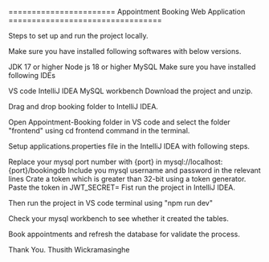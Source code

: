 ======================= Appointment Booking Web Application =================================

Steps to set up and run the project locally.

Make sure you have installed following softwares with below versions.

JDK 17 or higher
Node js 18 or higher
MySQL
Make sure you have installed following IDEs

VS code
IntelliJ IDEA
MySQL workbench
Download the project and unzip.

Drag and drop booking folder to IntelliJ IDEA.

Open Appointment-Booking folder in VS code and select the folder "frontend" using cd frontend command in the terminal.

Setup applications.properties file in the IntelliJ IDEA with following steps.

Replace your mysql port number with {port} in mysql://localhost:{port}/bookingdb
Include you mysql username and password in the relevant lines
Crate a token which is greater than 32-bit using a token generator.
Paste the token in JWT_SECRET=
Fist run the project in IntelliJ IDEA.

Then run the project in VS code terminal using "npm run dev"

Check your mysql workbench to see whether it created the tables.

Book appointments and refresh the database for validate the process.

Thank You. 
Thusith Wickramasinghe
